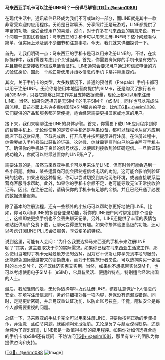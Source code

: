 **马来西亚手机卡可以注册LINE吗？一份详尽解答[[TG💪+ @esim1088](https://t.me/s/esim1088)]**

在现代生活中，通讯软件已经成为我们不可或缺的一部分，而LINE就是其中一款非常受欢迎的应用程序。无论是日常聊天、分享照片还是玩游戏，LINE都提供了丰富的功能，深受全球用户的喜爱。然而，对于许多在马来西亚的朋友来说，有一个问题一直困扰着他们：马来西亚的手机卡可以用来注册LINE吗？这个问题看似简单，但实际上涉及到不少细节和注意事项。今天，我们就来详细探讨一下。

首先，让我们明确一点：马来西亚的手机卡是可以用来注册LINE的。不过，在实际操作中，我们需要考虑几个关键因素。首先，你需要确保你的手机卡是有效的，并且能够正常接收短信或电话验证码。LINE通常会要求用户通过短信或电话的方式验证身份，因此一个能正常使用并接收信息的手机卡是非常重要的。

其次，关于手机卡的类型，大多数情况下，普通的预付费（Prepaid）手机卡都可以用于注册LINE。无论你是使用本地运营商提供的SIM卡，还是购买了旅行者专用的SIM卡，只要它能够正常工作并且支持数据流量，理论上都可以用来注册LINE。当然，如果你选择的是无SIM卡的电子SIM卡（eSIM），同样也可以完成注册流程。目前市面上有许多提供国际eSIM服务的平台，比如[TG💪+ @esim1088](https://t.me/s/esim1088)，它们提供的产品和服务都非常便捷，适合经常需要更换国家或地区的用户。

接下来，我们来聊聊注册LINE的具体步骤。首先，你需要下载LINE应用程序到你的智能手机上。无论你使用的是安卓手机还是苹果设备，都可以轻松地从官方应用商店下载这款应用。下载完成后，打开应用并按照提示进行注册。在注册过程中，你需要输入手机号码以获取验证码。这时候，你就需要用到自己的马来西亚手机卡了。确保你的手机处于良好的信号状态，以便顺利接收到验证码短信。一旦验证码成功输入，你就可以继续设置你的LINE账户了。

需要注意的是，虽然马来西亚手机卡可以用来注册LINE，但有时候可能会遇到一些小问题。例如，某些运营商可能会限制短信或电话的功能，这可能会影响到验证码的接收。如果出现这种情况，你可以尝试切换到其他网络环境，或者直接联系运营商客服寻求帮助。此外，如果你的手机卡余额不足，也可能导致无法正常接收验证码。因此，在注册之前，请确保你的手机卡有足够的余额，并且已经开通了必要的数据流量服务。

除了基本的注册流程，还有一些额外的小技巧可以帮助你更好地使用LINE。比如，你可以利用LINE的多设备登录功能，将你的LINE账户同时绑定到多个设备上，这样即使更换手机也不会丢失聊天记录。另外，LINE还提供了丰富的表情包和贴纸供用户免费下载，让聊天变得更加有趣。如果你想体验更高级的功能，还可以考虑订阅LINE PLUS会员服务，享受更多的特权。

说到这里，可能有人会问：“为什么我要选择马来西亚的手机卡来注册LINE呢？”其实，这主要取决于你的实际需求。如果你已经在马来西亚生活或工作，那么使用当地的手机卡无疑是最方便的选择，因为它不仅能让你享受到本地的服务，还能避免国际漫游带来的高额费用。而对于短期旅行者来说，可以选择购买一张临时的本地SIM卡，这样既经济实惠又实用。当然，如果你不想携带实体SIM卡，也可以考虑使用电子SIM卡（eSIM），它具有灵活、便捷的特点，特别适合经常出国的人士。

最后，我想强调的是，无论你选择哪种方式注册LINE，都要注意保护个人信息的安全。在填写注册信息时，务必仔细核对每一项内容，确保没有遗漏或错误。同时，定期更新密码，并启用双重认证功能，以防止账号被盗。毕竟，隐私安全是每个人都需要重视的问题。

总结一下，马来西亚的手机卡完全可以用来注册LINE，只要你按照正确的步骤操作，并注意一些细节问题，就能顺利完成注册。无论是为了与朋友保持联系，还是单纯为了娱乐消遣，LINE都是一款值得推荐的应用程序。如果你对如何选择合适的手机卡或eSIM还有疑问，不妨访问[TG💪+ @esim1088](https://t.me/s/esim1088)，那里有专业的团队为你提供咨询和支持。

[[TG💪+ @esim1088](https://t.me/s/esim1088) ![Image](https://i.postimg.cc/4NQfJmqS/Snipaste-2025-05-13-00-14-12.png)]